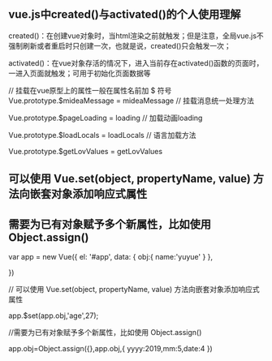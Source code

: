 ## vue.js中created()与activated()的个人使用理解

created()：在创建vue对象时，当html渲染之前就触发；但是注意，全局vue.js不强制刷新或者重启时只创建一次，也就是说，created()只会触发一次；

activated()：在vue对象存活的情况下，进入当前存在activated()函数的页面时，一进入页面就触发；可用于初始化页面数据等

// 挂载在vue原型上的属性一般在属性名前加 $ 符号
Vue.prototype.$mideaMessage = mideaMessage // 挂载消息统一处理方法

Vue.prototype.$pageLoading = loading      // 加载动画loading

Vue.prototype.$loadLocals = loadLocals    // 语言加载方法

Vue.prototype.$getLovValues = getLovValues

## 可以使用 Vue.set(object, propertyName, value) 方法向嵌套对象添加响应式属性
## 需要为已有对象赋予多个新属性，比如使用 Object.assign()
var app = new Vue({
  el: '#app',
  data: {
    obj:{
      name:'yuyue'
    }
  },

})

// 可以使用 Vue.set(object, propertyName, value) 方法向嵌套对象添加响应式属性

app.$set(app.obj,'age',27);

//需要为已有对象赋予多个新属性，比如使用 Object.assign()

app.obj=Object.assign({},app.obj,{
	yyyy:2019,mm:5,date:4
})
